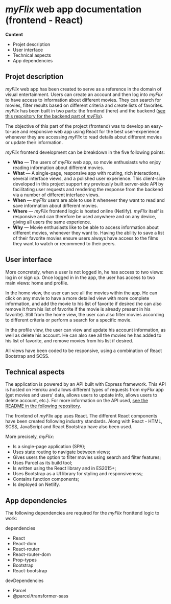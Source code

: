 # *myFlix* web app documentation (frontend - React)

**Content**

- Projet description
- User interface
 - Technical aspects
 - App dependencies

 
## Projet description

*myFlix* web app has been created to serve as a reference in the domain of visual entertainment. Users can create an account and then log into *myFlix* to have access to information about different movies. They can search for movies, filter results based on different criteria and create lists of favorites. *myFlix* has been built in two parts: the frontend (here) and the backend ([see this repository for the backend part of *myFlix*](https://github.com/AlexaCai/movie-api)).

The objective of this part of the project (frontend) was to develop an easy-to-use and responsive web app using React for the best user-experience whenever they are accessing *myFlix* to read details about different movies or update their information.

*myFlix* frontend development can be breakdown in the five following points:

 - **Who** —  The users of *myFlix* web app, so movie enthusiasts who enjoy reading information about
different movies.
 - **What** — A single-page, responsive app with routing, rich interactions, several interface views,
and a polished user experience. This client-side developed in this project support
my previously built server-side API by facilitating user requests and rendering the
response from the backend via a number of different interface views.
 - **When** — *myFlix* users are able to use it whenever they want to read and save information
about different movies.
 - **Where** — *myFlix* frontend logic is hosted online (Netlify). *myFlix* itself is responsive and can therefore be used anywhere and on any device, giving all users the same experience.
 - **Why** — Movie enthusiasts like to be able to access information about different movies,
whenever they want to. Having the ability to save a list of their favorite movies ensure
users always have access to the films they want to watch or recommend to their peers.

## User interface

More concretely, when a user is not logged in, he has access to two views: log in or sign up. Once logged in in the app, the user has access to two main views: home and profile.

In the home view, the user can see all the movies within the app. He can click on any movie to have a more detailed view with more complete information, and add the movie to his list of favorite if desired (he can also remove it from his list of favorite if the movie is already present in his favorite). Still from the home view, the user can also filter movies according to different criteria or perform a search for a specific movie.

In the profile view, the user can view and update his account information, as well as delete his account. He can also see all the movies he has added to his list of favorite, and remove movies from his list if desired.

All views have been coded to be responsive, using a combination of React Bootstrap and SCSS.

## Technical aspects

The application is powered by an API built with Express framework. This API is hosted on Heroku and allows different types of requests from *myFlix* app (get movies and users' data, allows users to update info, allows users to delete account, etc.). For more information on the API used, [see the README in the following repository](https://github.com/AlexaCai/movie-api).

The frontend of *myFlix* app uses React. The different React components have been created following industry standards. Along with React - HTML, SCSS, JavaScript and React Bootstrap have also been used.

More precisely, *myFlix*:

-   Is a single-page application (SPA);
-   Uses state routing to navigate between views;
-   Gives users the option to filter movies using search and filter features;
-   Uses Parcel as its build tool;
-   Is written using the React library and in ES2015+;
-   Uses Bootstrap as a UI library for styling and responsiveness;
-   Contains function components;
-   Is deployed on Netlify.

## App dependencies

The following dependencies are required for the *myFlix* fronttend logic to work:

dependencies
 - React
 - React-dom
 - React-router
 - React-router-dom
 - Prop-types 
 - Bootstrap
 - React-bootstrap
 
 devDependencies
 - Parcel
 - @parcel/transformer-sass